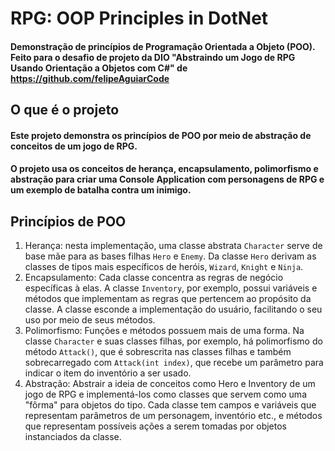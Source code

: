 # RPG: OOP Principles in DotNet
#### Demonstração de princípios de Programação Orientada a Objeto (POO). Feito para o desafio de projeto da DIO "Abstraindo um Jogo de RPG Usando Orientação a Objetos com C#" de https://github.com/felipeAguiarCode

## O que é o projeto
#### Este projeto demonstra os princípios de POO por meio de abstração de conceitos de um jogo de RPG.
#### O projeto usa os conceitos de herança, encapsulamento, polimorfismo e abstração para criar uma Console Application com personagens de RPG e um exemplo de batalha contra um inimigo.

## Princípios de POO
1. Herança: nesta implementação, uma classe abstrata ```Character``` serve de base mãe para as bases filhas ```Hero``` e ```Enemy```. Da classe ```Hero``` derivam as classes de tipos mais específicos de heróis, ```Wizard```, ```Knight``` e ```Ninja```.
2. Encapsulamento: Cada classe concentra as regras de negócio específicas à elas. A classe ```Inventory```, por exemplo, possui variáveis e métodos que implementam as regras que pertencem ao propósito da classe. A classe esconde a implementação do usuário, facilitando o seu uso por meio de seus métodos.
3. Polimorfismo: Funções e métodos possuem mais de uma forma. Na classe ```Character``` e suas classes filhas, por exemplo, há polimorfismo do método ```Attack()```, que é sobrescrita nas classes filhas e também sobrecarregado com ```Attack(int index)```, que recebe um parâmetro para indicar o item do inventório a ser usado.
4. Abstração: Abstrair a ideia de conceitos como Hero e Inventory de um jogo de RPG e implementá-los como classes que servem como uma "fôrma" para objetos do tipo. Cada classe tem campos e variáveis que representam parâmetros de um personagem, inventório etc., e métodos que representam possíveis ações a serem tomadas por objetos instanciados da classe.
